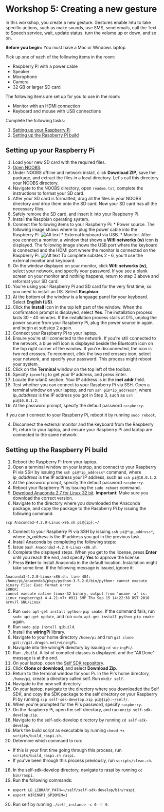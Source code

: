 # Workshop 5: Creating a new gesture

In this workshop, you create a new gesture. Gestures enable Intu to take specific actions, such as make sounds, use SMS, send emails, call the Text to Speech service, wait, update status, turn the volume up or down, and so on.

**Before you begin:** You must have a Mac or Windows laptop.

Pick up one of each of the following items in the room:

* Raspberry Pi with a power cable
* Speaker
* Microphone
* Camera
* 32 GB or larger SD card

The following items are set up for you to use in the room:

* Monitor with an HDMI connection
* Keyboard and mouse with USB connections

Complete the following tasks:

1. [Setting up your Raspberry Pi](#setting-up-your-raspberry-pi)
2. [Setting up the Raspberry Pi build](#setting-up-the-raspberry-pi-build)

## Setting up your Raspberry Pi

1. Load your new SD card with the required files.
  1. [Open NOOBS](https://www.raspberrypi.org/downloads/noobs/).
  2. Under NOOBS offline and network install, click **Download ZIP**, save the package, and extract the files in a local directory. Let's call this directory your NOOBS directory.
  3. Navigate to the NOOBS directory, open `readme.txt`, complete the instructions to format your SD card.
  4. After your SD card is formatted, drag all the files in your NOOBS directory and drop them onto the SD card. Now your SD card has all the necessary files.
  5. Safely remove the SD card, and insert it into your Raspberry Pi.
2. Install the Raspbian operating system.
  1. Connect the following items to your Raspberry Pi:
    * Power source. The following image shows where to plug the power cable into the Raspberry Pi.
![Alt text](images/pi_charger.png?raw=true "Optional Title")
    * External keyboard via USB.
    * Monitor. After you connect a monitor, a window that shows a **Wifi networks (w)** icon is displayed.
The following image shows the USB port where the keyboard is connected and the HDMI port where the monitor is connected on the Raspberry Pi.
![Alt text](images/external_monitor_keyboard_to_pi.png?raw=true "Optional Title")
To complete substes 2 - 6, you'll use the external monitor and keyboard.
  2. On the window displayed on your monitor, click **Wifi networks (w)**, select your network, and specify your password. If you see a blank screen on your monitor and nothing happens, return to step 3 above and reformat your SD card.
  3. You're using your Raspberry Pi and SD card for the very first time, so you need to install an OS. Select **Raspbian**.
  4. At the bottom of the window is a language panel for your keyboard. Select **English (US)**.
  5. Click the **Install** icon in the top left part of the window. When the confirmation prompt is displayed, select **Yes**. The installation process lasts 30 - 40 minutes. If the installation process stalls at 0%, unplug the power source from your Raspberry Pi, plug the power source in again, and begin at substep 2 again.
3. Connect your Raspberry Pi to your laptop.
  1. Ensure you're still connected to the network. If you're still connected to the network, a blue wifi icon is displayed beside the Bluetooth icon on the top right corner of the window. If you're disconnected, the icon is two red crosses. To reconnect, click the two red crosses icon, select your network, and specify your password. This process might reboot your system.
  2. Click on the **Terminal** window on the top left of the toolbar.
  3. Specify `ipconfig` to get your IP address, and press Enter.
  4. Locate the wlan0 section. Your IP address is in the **inet addr** field.
  5. Test whether you can connect to your Raspberry Pi via SSH. Open a terminal window on your laptop, and run `ssh pi@*ip_address*`, where *ip_adddress* is the IP address you got in Step 3, such as `ssh pi@10.0.1.2`.
  6. At the password prompt, specify the default password `raspberry`.

If you can't connect to your Raspberry Pi, reboot it by running `sudo reboot`.

4. Disconnect the external monitor and the keyboard from the Raspberry Pi, return to your laptop, and ensure your Raspberry Pi and laptop are connected to the same network.

## Setting up the Raspberry Pi build

1. Reboot the Raspberry Pi from your laptop.
  1. Open a terminal window on your laptop, and connect to your Raspberry Pi via SSH by issuing the `ssh pi@*ip_address*` command, where *ip_adddress* is the IP address your IP address, such as `ssh pi@10.0.1.2`.
  2. At the password prompt, specify the default password `raspberry`.
  3. Reboot your Raspberry Pi by issuing the `sudo reboot` command.
1. [Download Anaconda 2.7 for Linux 32 bit](https://www.continuum.io/downloads). **Important**: Make sure you download the correct version.
2. Navigate to the directory where you downloaded the Anaconda package, and copy the package to the Raspberry Pi by issuing the following command:
```
scp Anaconda3-4.2.0-Linux-x86.sh pi@{ip}:~/
```
3. Connect to your Raspberry Pi via SSH by issuing `ssh pi@*ip_address*`, where *ip_address* is the IP address you got in the previous task.
4. Install Anaconda by completing the following steps:
  1. Issue `bash Anaconda3-4.2.0-Linux-x86.sh`.
  2. Complete the displayed steps. When you get to the license, press **Enter** until you reach the end, and specify **Yes** to approve the license.
  3. Press **Enter** to install Anaconda in the default location. Installation might take some time. If the following message is issued, ignore it:
```
Anaconda3-4.2.0-Linux-x86.sh: line 484: /home/pi/anaconda3/pkgs/python-3.5.2-0/bin/python: cannot execute binary file: Exec format error
ERROR:
cannot execute native linux-32 binary, output from 'uname -a' is:
Linux raspberrypi 4.4.21-v7+ #911 SMP Thu Sep 15 14:22:38 BST 2016 armv7l GNU/Linux
```
5. Run `sudo apt-get install python-pip cmake`. If the command fails, run `sudo apt-get update`, and run `sudo apt-get install python-pip cmake` again.
6. Run `sudo pip install qibuild`.
7. Install the **wiringPi** library.
  1. Navigate to your home directory `/home/pi` and run `git clone git://git.drogon.net/wiringPi`.
  2. Navigate into the wiringPi directory by issuing `cd wiringPi/`.
  3. Run `./build`. A list of compiled classes is displayed, and the "All Done" message is at the end.
8. On your laptop, open the [Self SDK repository](https://github.ibm.com/watson-labs-austin/self-sdk).
9. Click **Clone or download**, and select **Download Zip**.
10. Return to the terminal window for your Pi. In the Pi's home directory, `/home/pi`, create a directory called self. Run `mkdir self`.
11. Navigate to the new self directory.
12. On your laptop, navigate to the directory where you downloaded the Self SDK, and copy the SDK package to the self directory on your Raspberry Pi by running `scp self-sdk-develop.zip pi@{ip}:~/self/`.
13. When you're prompted for the Pi's password, specify `raspberry`.
14. On the Raspberry Pi, open the self directory, and run `unzip self-sdk-develop.zip`.
15. Navigate to the self-sdk-develop directory by running `cd self-sdk-develop`.
16. Mark the build script as executable by running `chmod +x scripts/build_raspi.sh`.
17. Determine which command to run:
  * If this is your first time going through this process, run `scripts/build_raspi.sh raspi`.
  * If you've been through this process previously, run `scripts/clean.sh`.
18. In the self-sdk-develop directory, navigate to raspi by running `cd bin/raspi`.
19. Run the following commands:
  * `export LD_LIBRARY_PATH=~/self/self-sdk-develop/bin/raspi`
  * `export WIRINGPI_GPIOMEM=1`
20. Run self by running `./self_instance –c 0 –f 0`.